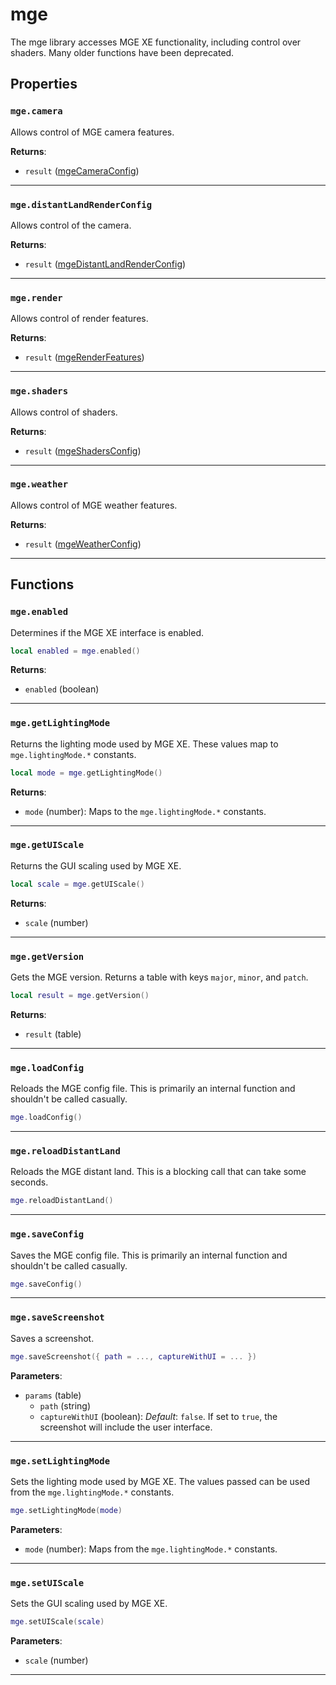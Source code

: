 <!---
	This file is autogenerated. Do not edit this file manually. Your changes will be ignored.
	More information: https://github.com/MWSE/MWSE/tree/master/docs
-->

# mge

The mge library accesses MGE XE functionality, including control over shaders. Many older functions have been deprecated.

## Properties

### `mge.camera`
<div class="search_terms" style="display: none">camera</div>

Allows control of MGE camera features.

**Returns**:

* `result` ([mgeCameraConfig](../../types/mgeCameraConfig))

***

### `mge.distantLandRenderConfig`
<div class="search_terms" style="display: none">distantlandrenderconfig</div>

Allows control of the camera.

**Returns**:

* `result` ([mgeDistantLandRenderConfig](../../types/mgeDistantLandRenderConfig))

***

### `mge.render`
<div class="search_terms" style="display: none">render</div>

Allows control of render features.

**Returns**:

* `result` ([mgeRenderFeatures](../../types/mgeRenderFeatures))

***

### `mge.shaders`
<div class="search_terms" style="display: none">shaders</div>

Allows control of shaders.

**Returns**:

* `result` ([mgeShadersConfig](../../types/mgeShadersConfig))

***

### `mge.weather`
<div class="search_terms" style="display: none">weather</div>

Allows control of MGE weather features.

**Returns**:

* `result` ([mgeWeatherConfig](../../types/mgeWeatherConfig))

***

## Functions

### `mge.enabled`
<div class="search_terms" style="display: none">enabled</div>

Determines if the MGE XE interface is enabled.

```lua
local enabled = mge.enabled()
```

**Returns**:

* `enabled` (boolean)

***

### `mge.getLightingMode`
<div class="search_terms" style="display: none">getlightingmode, lightingmode</div>

Returns the lighting mode used by MGE XE. These values map to `mge.lightingMode.*` constants.

```lua
local mode = mge.getLightingMode()
```

**Returns**:

* `mode` (number): Maps to the `mge.lightingMode.*` constants.

***

### `mge.getUIScale`
<div class="search_terms" style="display: none">getuiscale, uiscale</div>

Returns the GUI scaling used by MGE XE.

```lua
local scale = mge.getUIScale()
```

**Returns**:

* `scale` (number)

***

### `mge.getVersion`
<div class="search_terms" style="display: none">getversion, version</div>

Gets the MGE version. Returns a table with keys `major`, `minor`, and `patch`.

```lua
local result = mge.getVersion()
```

**Returns**:

* `result` (table)

***

### `mge.loadConfig`
<div class="search_terms" style="display: none">loadconfig</div>

Reloads the MGE config file. This is primarily an internal function and shouldn't be called casually.

```lua
mge.loadConfig()
```

***

### `mge.reloadDistantLand`
<div class="search_terms" style="display: none">reloaddistantland</div>

Reloads the MGE distant land. This is a blocking call that can take some seconds.

```lua
mge.reloadDistantLand()
```

***

### `mge.saveConfig`
<div class="search_terms" style="display: none">saveconfig</div>

Saves the MGE config file. This is primarily an internal function and shouldn't be called casually.

```lua
mge.saveConfig()
```

***

### `mge.saveScreenshot`
<div class="search_terms" style="display: none">savescreenshot</div>

Saves a screenshot.

```lua
mge.saveScreenshot({ path = ..., captureWithUI = ... })
```

**Parameters**:

* `params` (table)
	* `path` (string)
	* `captureWithUI` (boolean): *Default*: `false`. If set to `true`, the screenshot will include the user interface.

***

### `mge.setLightingMode`
<div class="search_terms" style="display: none">setlightingmode, lightingmode</div>

Sets the lighting mode used by MGE XE. The values passed can be used from the `mge.lightingMode.*` constants.

```lua
mge.setLightingMode(mode)
```

**Parameters**:

* `mode` (number): Maps from the `mge.lightingMode.*` constants.

***

### `mge.setUIScale`
<div class="search_terms" style="display: none">setuiscale, uiscale</div>

Sets the GUI scaling used by MGE XE.

```lua
mge.setUIScale(scale)
```

**Parameters**:

* `scale` (number)

***

